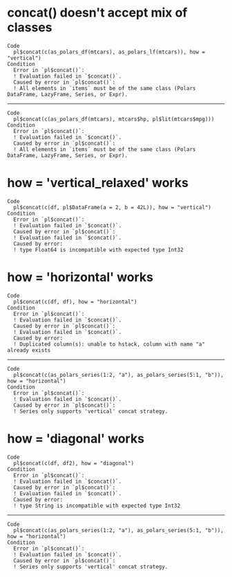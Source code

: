 # concat() doesn't accept mix of classes

    Code
      pl$concat(c(as_polars_df(mtcars), as_polars_lf(mtcars)), how = "vertical")
    Condition
      Error in `pl$concat()`:
      ! Evaluation failed in `$concat()`.
      Caused by error in `pl$concat()`:
      ! All elements in `items` must be of the same class (Polars DataFrame, LazyFrame, Series, or Expr).

---

    Code
      pl$concat(c(as_polars_df(mtcars), mtcars$hp, pl$lit(mtcars$mpg)))
    Condition
      Error in `pl$concat()`:
      ! Evaluation failed in `$concat()`.
      Caused by error in `pl$concat()`:
      ! All elements in `items` must be of the same class (Polars DataFrame, LazyFrame, Series, or Expr).

# how = 'vertical_relaxed' works

    Code
      pl$concat(c(df, pl$DataFrame(a = 2, b = 42L)), how = "vertical")
    Condition
      Error in `pl$concat()`:
      ! Evaluation failed in `$concat()`.
      Caused by error in `pl$concat()`:
      ! Evaluation failed in `$concat()`.
      Caused by error:
      ! type Float64 is incompatible with expected type Int32

# how = 'horizontal' works

    Code
      pl$concat(c(df, df), how = "horizontal")
    Condition
      Error in `pl$concat()`:
      ! Evaluation failed in `$concat()`.
      Caused by error in `pl$concat()`:
      ! Evaluation failed in `$concat()`.
      Caused by error:
      ! Duplicated column(s): unable to hstack, column with name "a" already exists

---

    Code
      pl$concat(c(as_polars_series(1:2, "a"), as_polars_series(5:1, "b")), how = "horizontal")
    Condition
      Error in `pl$concat()`:
      ! Evaluation failed in `$concat()`.
      Caused by error in `pl$concat()`:
      ! Series only supports 'vertical' concat strategy.

# how = 'diagonal' works

    Code
      pl$concat(c(df, df2), how = "diagonal")
    Condition
      Error in `pl$concat()`:
      ! Evaluation failed in `$concat()`.
      Caused by error in `pl$concat()`:
      ! Evaluation failed in `$concat()`.
      Caused by error:
      ! type String is incompatible with expected type Int32

---

    Code
      pl$concat(c(as_polars_series(1:2, "a"), as_polars_series(5:1, "b")), how = "horizontal")
    Condition
      Error in `pl$concat()`:
      ! Evaluation failed in `$concat()`.
      Caused by error in `pl$concat()`:
      ! Series only supports 'vertical' concat strategy.


